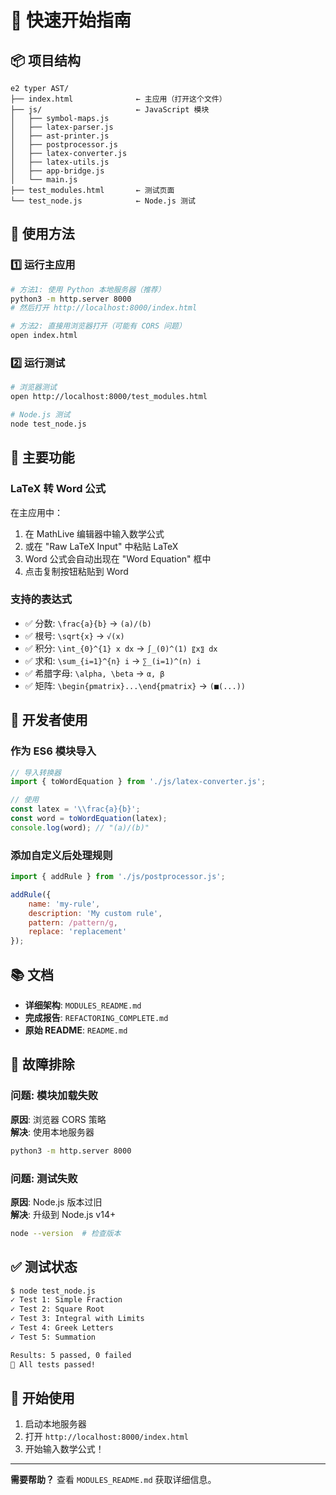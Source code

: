 # 🚀 快速开始指南

## 📦 项目结构

```
e2 typer AST/
├── index.html              ← 主应用（打开这个文件）
├── js/                     ← JavaScript 模块
│   ├── symbol-maps.js
│   ├── latex-parser.js
│   ├── ast-printer.js
│   ├── postprocessor.js
│   ├── latex-converter.js
│   ├── latex-utils.js
│   ├── app-bridge.js
│   └── main.js
├── test_modules.html       ← 测试页面
└── test_node.js            ← Node.js 测试
```

## 🎯 使用方法

### 1️⃣ 运行主应用

```bash
# 方法1: 使用 Python 本地服务器（推荐）
python3 -m http.server 8000
# 然后打开 http://localhost:8000/index.html

# 方法2: 直接用浏览器打开（可能有 CORS 问题）
open index.html
```

### 2️⃣ 运行测试

```bash
# 浏览器测试
open http://localhost:8000/test_modules.html

# Node.js 测试
node test_node.js
```

## 📝 主要功能

### LaTeX 转 Word 公式

在主应用中：
1. 在 MathLive 编辑器中输入数学公式
2. 或在 "Raw LaTeX Input" 中粘贴 LaTeX
3. Word 公式会自动出现在 "Word Equation" 框中
4. 点击复制按钮粘贴到 Word

### 支持的表达式

- ✅ 分数: `\frac{a}{b}` → `(a)/(b)`
- ✅ 根号: `\sqrt{x}` → `√(x)`
- ✅ 积分: `\int_{0}^{1} x dx` → `∫_(0)^(1) 〖x〗 dx`
- ✅ 求和: `\sum_{i=1}^{n} i` → `∑_(i=1)^(n) i`
- ✅ 希腊字母: `\alpha, \beta` → `α, β`
- ✅ 矩阵: `\begin{pmatrix}...\end{pmatrix}` → `(■(...))`

## 🔧 开发者使用

### 作为 ES6 模块导入

```javascript
// 导入转换器
import { toWordEquation } from './js/latex-converter.js';

// 使用
const latex = '\\frac{a}{b}';
const word = toWordEquation(latex);
console.log(word); // "(a)/(b)"
```

### 添加自定义后处理规则

```javascript
import { addRule } from './js/postprocessor.js';

addRule({
    name: 'my-rule',
    description: 'My custom rule',
    pattern: /pattern/g,
    replace: 'replacement'
});
```

## 📚 文档

- **详细架构**: `MODULES_README.md`
- **完成报告**: `REFACTORING_COMPLETE.md`
- **原始 README**: `README.md`

## 🐛 故障排除

### 问题: 模块加载失败

**原因**: 浏览器 CORS 策略  
**解决**: 使用本地服务器

```bash
python3 -m http.server 8000
```

### 问题: 测试失败

**原因**: Node.js 版本过旧  
**解决**: 升级到 Node.js v14+

```bash
node --version  # 检查版本
```

## ✅ 测试状态

```bash
$ node test_node.js
✓ Test 1: Simple Fraction
✓ Test 2: Square Root
✓ Test 3: Integral with Limits
✓ Test 4: Greek Letters
✓ Test 5: Summation

Results: 5 passed, 0 failed
🎉 All tests passed!
```

## 🎉 开始使用

1. 启动本地服务器
2. 打开 `http://localhost:8000/index.html`
3. 开始输入数学公式！

---

**需要帮助？** 查看 `MODULES_README.md` 获取详细信息。

